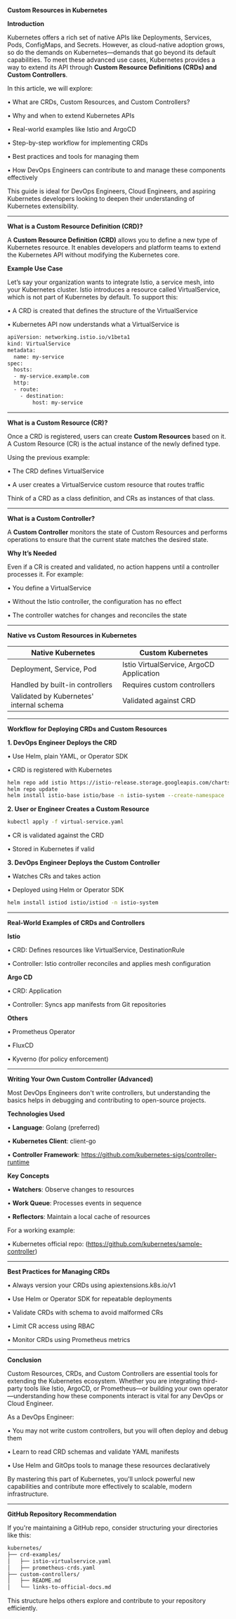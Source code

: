 **Custom Resources in Kubernetes**

**Introduction**

Kubernetes offers a rich set of native APIs like Deployments, Services, Pods, ConfigMaps, and Secrets. However, as cloud-native adoption grows, so do the demands on Kubernetes—demands that go beyond its default capabilities. To meet these advanced use cases, Kubernetes provides a way to extend its API through **Custom Resource Definitions (CRDs) and Custom Controllers**.

In this article, we will explore:

•	What are CRDs, Custom Resources, and Custom Controllers?

•	Why and when to extend Kubernetes APIs

•	Real-world examples like Istio and ArgoCD

•	Step-by-step workflow for implementing CRDs

•	Best practices and tools for managing them

•	How DevOps Engineers can contribute to and manage these components effectively

This guide is ideal for DevOps Engineers, Cloud Engineers, and aspiring Kubernetes developers looking to deepen their understanding of Kubernetes extensibility.

---

**What is a Custom Resource Definition (CRD)?**

A **Custom Resource Definition (CRD)** allows you to define a new type of Kubernetes resource. It enables developers and platform teams to extend the Kubernetes API without modifying the Kubernetes core.

**Example Use Case**

Let’s say your organization wants to integrate Istio, a service mesh, into your Kubernetes cluster. Istio introduces a resource called VirtualService, which is not part of Kubernetes by default. To support this:

•	A CRD is created that defines the structure of the VirtualService

•	Kubernetes API now understands what a VirtualService is

```sh
apiVersion: networking.istio.io/v1beta1
kind: VirtualService
metadata:
  name: my-service
spec:
  hosts:
  - my-service.example.com
  http:
  - route:
    - destination:
        host: my-service
```

---

**What is a Custom Resource (CR)?**

Once a CRD is registered, users can create **Custom Resources** based on it. A Custom Resource (CR) is the actual instance of the newly defined type.

Using the previous example:

•	The CRD defines VirtualService

•	A user creates a VirtualService custom resource that routes traffic

Think of a CRD as a class definition, and CRs as instances of that class.

---

**What is a Custom Controller?**

A **Custom Controller** monitors the state of Custom Resources and performs operations to ensure that the current state matches the desired state.

**Why It’s Needed**

Even if a CR is created and validated, no action happens until a controller processes it. For example:

•	You define a VirtualService

•	Without the Istio controller, the configuration has no effect

•	The controller watches for changes and reconciles the state

---

**Native vs Custom Resources in Kubernetes**

| Native Kubernetes        | Custom Kubernetes                     |
|--------------------------|----------------------------------------|
| Deployment, Service, Pod | Istio VirtualService, ArgoCD Application |
| Handled by built-in controllers | Requires custom controllers        |
| Validated by Kubernetes' internal schema | Validated against CRD         |

---

**Workflow for Deploying CRDs and Custom Resources**

**1. DevOps Engineer Deploys the CRD**

•	Use Helm, plain YAML, or Operator SDK

•	CRD is registered with Kubernetes

```sh
helm repo add istio https://istio-release.storage.googleapis.com/charts
helm repo update
helm install istio-base istio/base -n istio-system --create-namespace
```

**2. User or Engineer Creates a Custom Resource**

```sh
kubectl apply -f virtual-service.yaml
```

•	CR is validated against the CRD

•	Stored in Kubernetes if valid

**3. DevOps Engineer Deploys the Custom Controller**

•	Watches CRs and takes action

•	Deployed using Helm or Operator SDK

```sh
helm install istiod istio/istiod -n istio-system
```

---

**Real-World Examples of CRDs and Controllers**

**Istio**

•	CRD: Defines resources like VirtualService, DestinationRule

•	Controller: Istio controller reconciles and applies mesh configuration

**Argo CD**

•	CRD: Application

•	Controller: Syncs app manifests from Git repositories

**Others**

•	Prometheus Operator

•	FluxCD

•	Kyverno (for policy enforcement)

---

**Writing Your Own Custom Controller (Advanced)**

Most DevOps Engineers don't write controllers, but understanding the basics helps in debugging and contributing to open-source projects.

**Technologies Used**

•	**Language**: Golang (preferred)

•	**Kubernetes Client**: client-go

•	**Controller Framework**: https://github.com/kubernetes-sigs/controller-runtime

**Key Concepts**

•	**Watchers**: Observe changes to resources

•	**Work Queue**: Processes events in sequence

•	**Reflectors**: Maintain a local cache of resources

For a working example:

•	Kubernetes official repo: (https://github.com/kubernetes/sample-controller)

---

**Best Practices for Managing CRDs**

•	Always version your CRDs using apiextensions.k8s.io/v1

•	Use Helm or Operator SDK for repeatable deployments

•	Validate CRDs with schema to avoid malformed CRs

•	Limit CR access using RBAC

•	Monitor CRDs using Prometheus metrics

---

**Conclusion**

Custom Resources, CRDs, and Custom Controllers are essential tools for extending the Kubernetes ecosystem. Whether you are integrating third-party tools like Istio, ArgoCD, or Prometheus—or building your own operator—understanding how these components interact is vital for any DevOps or Cloud Engineer.

As a DevOps Engineer:

•	You may not write custom controllers, but you will often deploy and debug them

•	Learn to read CRD schemas and validate YAML manifests

•	Use Helm and GitOps tools to manage these resources declaratively

By mastering this part of Kubernetes, you'll unlock powerful new capabilities and contribute more effectively to scalable, modern infrastructure.

---

**GitHub Repository Recommendation**

If you're maintaining a GitHub repo, consider structuring your directories like this:

```sh
kubernetes/
├── crd-examples/
│   ├── istio-virtualservice.yaml
│   ├── prometheus-crds.yaml
├── custom-controllers/
│   ├── README.md
│   └── links-to-official-docs.md
```

This structure helps others explore and contribute to your repository efficiently.
